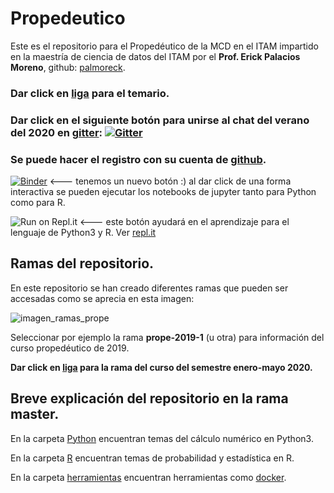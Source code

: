 # Propedeutico

Este es el repositorio para el Propedéutico de la MCD en el ITAM impartido en la maestría de ciencia de datos del ITAM por el **Prof. Erick Palacios Moreno**, github: [palmoreck](https://github.com/palmoreck).

### Dar click en [liga](https://drive.google.com/file/d/1A5FF9lOFYXb4CdbAQaOp79x1A-9-j36b/view?usp=sharing) para el temario.

### Dar click en el siguiente botón para unirse al chat del verano del 2020 en [gitter](https://gitter.im/): [![Gitter](https://badges.gitter.im/prope-2020/community.svg)](https://gitter.im/prope-2020/community?utm_source=badge&utm_medium=badge&utm_campaign=pr-badge) 

### Se puede hacer el registro con su cuenta de [github](https://github.com/).

[![Binder](https://mybinder.org/badge_logo.svg)](https://mybinder.org/v2/gh/palmoreck/dockerfiles-for-binder/jupyterlab_prope_r_kernel_tidyerse?urlpath=lab/tree/Propedeutico) <--- tenemos un nuevo botón :) al dar click de una forma interactiva se pueden ejecutar los notebooks de jupyter tanto para Python como para R.

![Run on Repl.it](https://repl.it/badge/badge_logo.svg) <--- este botón ayudará en el aprendizaje para el lenguaje de Python3 y R. Ver [repl.it](https://repl.it/)


## Ramas del repositorio.

En este repositorio se han creado diferentes ramas que pueden ser accesadas como se aprecia en esta imagen:

![imagen_ramas_prope](https://user-images.githubusercontent.com/3290689/83956287-05548100-a822-11ea-8398-12dc2bb8810f.png)

Seleccionar por ejemplo la rama **prope-2019-1** (u otra) para información del curso propedéutico de 2019.


**Dar click en [liga](https://github.com/ITAM-DS/Propedeutico/tree/prope-2020) para la rama del curso del semestre enero-mayo 2020.**

## Breve explicación del repositorio en la rama master.


En la carpeta [Python](/Python) encuentran temas del cálculo numérico en Python3.

En la carpeta [R](/R) encuentran temas de probabilidad y estadística en R.

En la carpeta [herramientas](/herramientas) encuentran herramientas como [docker](https://www.docker.com/).




